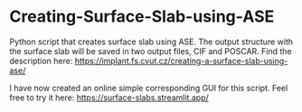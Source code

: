 # Creating-Surface-Slab-using-ASE
Python script that creates surface slab using ASE.
The output structure with the surface slab will be saved in two output files, CIF and POSCAR.
Find the description here: https://implant.fs.cvut.cz/creating-a-surface-slab-using-ase/

I have now created an online simple corresponding GUI for this script. Feel free to try it here: https://surface-slabs.streamlit.app/
